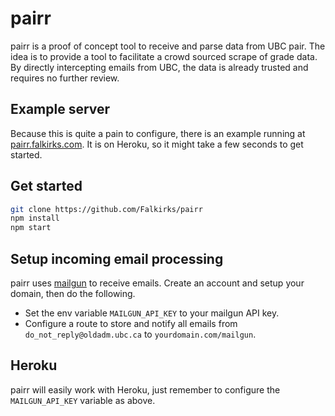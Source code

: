 pairr
=====

pairr is a proof of concept tool to receive and parse data from UBC pair. The idea is to provide a tool to facilitate a crowd sourced scrape of grade data. By directly intercepting emails from UBC, the data is already trusted and requires no further review.

## Example server
Because this is quite a pain to configure, there is an example running at [pairr.falkirks.com](http://pairr.falkirks.com). It is on Heroku, so it might take a few seconds to get started.

## Get started

```sh
git clone https://github.com/Falkirks/pairr
npm install
npm start
```

## Setup incoming email processing
pairr uses [mailgun](https://www.mailgun.com/) to receive emails. Create an account and setup your domain, then do the following.
* Set the env variable `MAILGUN_API_KEY` to your mailgun API key.
* Configure a route to store and notify all emails from `do_not_reply@oldadm.ubc.ca` to `yourdomain.com/mailgun`.

## Heroku
pairr will easily work with Heroku, just remember to configure the `MAILGUN_API_KEY` variable as above.
